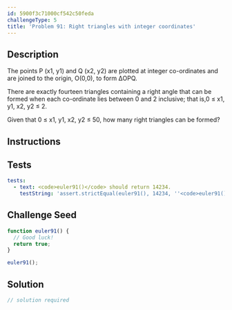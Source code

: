 ```yaml
---
id: 5900f3c71000cf542c50feda
challengeType: 5
title: 'Problem 91: Right triangles with integer coordinates'
---
```


## Description
<section id='description'>
The points P (x1, y1) and Q (x2, y2) are plotted at integer co-ordinates and are joined to the origin, O(0,0), to form ΔOPQ.




There are exactly fourteen triangles containing a right angle that can be formed when each co-ordinate lies between 0 and 2 inclusive; that is,0 ≤ x1, y1, x2, y2 ≤ 2.




Given that 0 ≤ x1, y1, x2, y2 ≤ 50, how many right triangles can be formed?
</section>

## Instructions
<section id='instructions'>

</section>

## Tests
<section id='tests'>

```yml
tests:
  - text: <code>euler91()</code> should return 14234.
    testString: 'assert.strictEqual(euler91(), 14234, ''<code>euler91()</code> should return 14234.'');'

```

</section>

## Challenge Seed
<section id='challengeSeed'>

<div id='js-seed'>

```js
function euler91() {
  // Good luck!
  return true;
}

euler91();
```

</div>



</section>

## Solution
<section id='solution'>

```js
// solution required
```
</section>
